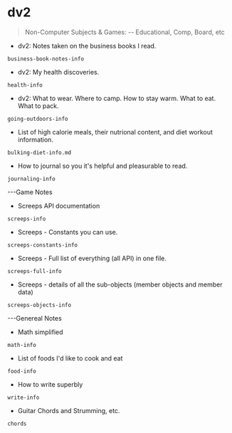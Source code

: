 # dv2

> Non-Computer Subjects & Games: -- Educational, Comp, Board, etc

- dv2: Notes taken on the business books I read.

`business-book-notes-info`

- dv2: My health discoveries.

`health-info`

- dv2: What to wear. Where to camp. How to stay warm. What to eat. What to pack.

`going-outdoors-info`

- List of high calorie meals, their nutrional content, and diet workout information.

`bulking-diet-info.md`

- How to journal so you it's helpful and pleasurable to read.

`journaling-info`


---Game Notes

- Screeps API documentation

`screeps-info`

- Screeps - Constants you can use.

`screeps-constants-info`

- Screeps - Full list of everything (all API) in one file.

`screeps-full-info`

- Screeps - details of all the sub-objects (member objects and member data)

`screeps-objects-info`


---Genereal Notes

- Math simplified

`math-info`

- List of foods I'd like to cook and eat

`food-info`

- How to write superbly

`write-info`

- Guitar Chords and Strumming, etc.

`chords`
